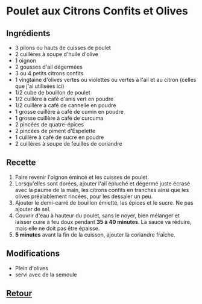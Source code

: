 # Poulet aux Citrons Confits et Olives
## Ingrédients
- 3 pilons ou hauts de cuisses de poulet
- 2 cuillères à soupe d'huile d'olive
- 1 oignon
- 2 gousses d'ail dégermées
- 3 ou 4 petits citrons confits
- 1 vingtaine d'olives vertes ou violettes ou vertes à l'ail et au citron (celles que j'ai utilisées ici)
- 1/2 cube de bouillon de poulet
- 1/2 cuillère à café d'anis vert en poudre
- 1/2 cuillère à café de cannelle en poudre
- 1 grosse cuillère à café de cumin en poudre
- 1 grosse cuillère à café de curcuma
- 2 pincées de quatre-épices
- 2 pincées de piment d'Espelette
- 1 cuillère à café de sucre en poudre
- 2 cuillères à soupe de feuilles de coriandre

## Recette
1. Faire revenir l'oignon émincé et les cuisses de poulet.
1. Lorsqu'elles sont dorées, ajouter l'ail épluché et dégermé juste écrasé avec la paume de la main, les citrons confits en tranches ainsi que les olives préalablement rincées, pour les dessaler un peu.
1. Ajouter le demi-carré de bouillon émietté, les épices et le sucre. Ne pas ajouter de sel.
1. Couvrir d'eau à hauteur du poulet, sans le noyer, bien mélanger et laisser cuire à feu doux pendant **35 à 40 minutes**. La sauce va réduire, mais elle ne doit pas être épaisse.
1. **5 minutes** avant la fin de la cuisson, ajouter la coriandre fraîche.

## Modifications
- Plein d'olives
- servi avec de la semoule


## [Retour](./)
